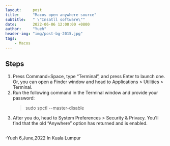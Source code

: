 ```yaml
---
layout:     post
title:      "Macos open anywhere source"
subtitle:   " \"Insatll software\""
date:       2022-06-06 12:00:00 +0800
author:     "Yueh"
header-img: "img/post-bg-2015.jpg"
tags:
    - Macos
---
```

## Steps
1. Press Command+Space, type “Terminal”, and press Enter to launch one. Or, you can open a Finder window and head to Applications > Utilities > Terminal.
2. Run the following command in the Terminal window and provide your password:
   >sudo spctl --master-disable           
3. After you do, head to System Preferences > Security & Privacy. You'll find that the old “Anywhere” option has returned and is enabled.

##
-Yueh 6,June,2022 In Kuala Lumpur